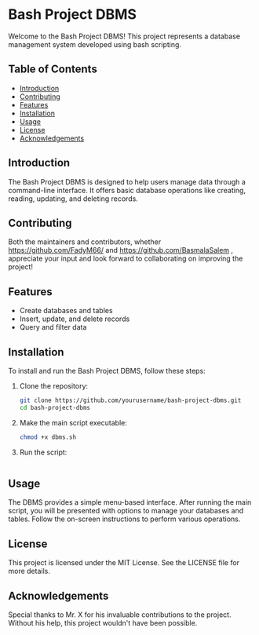 
# Bash Project DBMS

Welcome to the Bash Project DBMS! This project represents a database management system developed using bash scripting.



## Table of Contents
- [Introduction](#introduction)
- [Contributing](#contributing)
- [Features](#features)
- [Installation](#installation)
- [Usage](#usage)
- [License](#license)
- [Acknowledgements](#acknowledgements)

## Introduction

The Bash Project DBMS is designed to help users manage data through a command-line interface. It offers basic database operations like creating, reading, updating, and deleting records.


## Contributing

Both the maintainers and contributors, whether https://github.com/FadyM66/ and https://github.com/BasmalaSalem , appreciate your input and look forward to collaborating on improving the project!


## Features

- Create databases and tables
- Insert, update, and delete records
- Query and filter data


## Installation

To install and run the Bash Project DBMS, follow these steps:

1. Clone the repository:
    ```bash
    git clone https://github.com/yourusername/bash-project-dbms.git
    cd bash-project-dbms
    ```
2. Make the main script executable:
    ```bash
    chmod +x dbms.sh
    ```
3. Run the script:
    ```bash ./dbms.sh
    ```

## Usage

The DBMS provides a simple menu-based interface. After running the main script, you will be presented with options to manage your databases and tables. Follow the on-screen instructions to perform various operations.



## License

This project is licensed under the MIT License. See the LICENSE file for more details.

## Acknowledgements

Special thanks to Mr. X for his invaluable contributions to the project. Without his help, this project wouldn't have been possible.
